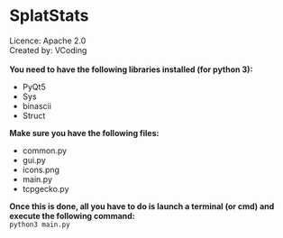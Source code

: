 # SplatStats

Licence: Apache 2.0<br />
Created by: VCoding<br />
<br />
**You need to have the following libraries installed (for python 3):**
- PyQt5
- Sys
- binascii
- Struct

**Make sure you have the following files:**
- common.py
- gui.py
- icons.png
- main.py
- tcpgecko.py

**Once this is done, all you have to do is launch a terminal (or cmd) and execute the following command:**<br />
`python3 main.py`
